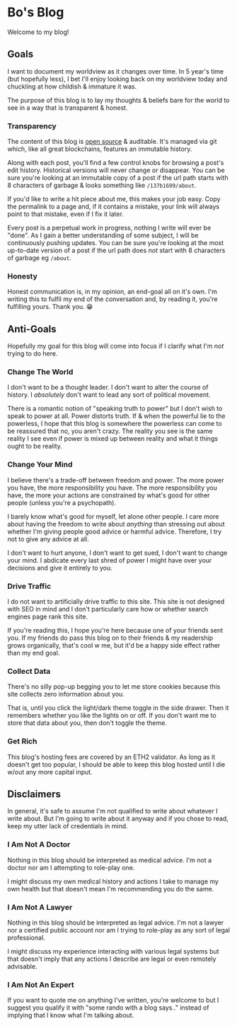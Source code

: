 
# Bo's Blog

Welcome to my blog!


## Goals

I want to document my worldview as it changes over time. In 5 year's time (but hopefully less), I bet I'll enjoy looking back on my worldview today and chuckling at how childish & immature it was.

The purpose of this blog is to lay my thoughts & beliefs bare for the world to see in a way that is transparent & honest.

### Transparency

The content of this blog is [open source](https://gitlab.com/bohendo/blog-content) & auditable. It's managed via git which, like all great blockchains, features an immutable history.

Along with each post, you'll find a few control knobs for browsing a post's edit history. Historical versions will never change or disappear. You can be sure you're looking at an immutable copy of a post if the url path starts with 8 characters of garbage & looks something like `/137b1699/about`.

If you'd like to write a hit piece about me, this makes your job easy. Copy the permalink to a page and, if it contains a mistake, your link will always point to that mistake, even if I fix it later.

Every post is a perpetual work in progress, nothing I write will ever be "done". As I gain a better understanding of some subject, I will be continuously pushing updates. You can be sure you're looking at the most up-to-date version of a post if the url path does *not* start with 8 characters of garbage eg `/about`.

### Honesty

Honest communication is, in my opinion, an end-goal all on it's own. I'm writing this to fulfil my end of the conversation and, by reading it, you're fulfilling yours. Thank you. :grin:


## Anti-Goals

Hopefully my goal for this blog will come into focus if I clarify what I'm *not* trying to do here.

### Change The World

I don't want to be a thought leader. I don't want to alter the course of history. I *absolutely* don't want to lead any sort of political movement.

There is a romantic notion of "speaking truth to power" but I don't wish to speak to power at all. Power distorts truth. If & when the powerful lie to the powerless, I hope that this blog is somewhere the powerless can come to be reassured that no, you aren't crazy. The reality you see is the same reality I see even if power is mixed up between reality and what it things ought to be reality.

### Change Your Mind

I believe there's a trade-off between freedom and power. The more power you have, the more responsibility you have. The more responsibility you have, the more your actions are constrained by what's good for other people (unless you're a psychopath).

I barely know what's good for myself, let alone other people. I care more about having the freedom to write about *anything* than stressing out about whether I'm giving people good advice or harmful advice. Therefore, I try not to give any advice at all.

I don't want to hurt anyone, I don't want to get sued, I don't want to change your mind. I abdicate every last shred of power I might have over your decisions and give it entirely to you.

### Drive Traffic

I do not want to artificially drive traffic to this site. This site is not designed with SEO in mind and I don't particularly care how or whether search engines page rank this site.

If you're reading this, I hope you're here because one of your friends sent you. If my friends do pass this blog on to their friends & my readership grows organically, that's cool w me, but it'd be a happy side effect rather than my end goal.

### Collect Data

There's no silly pop-up begging you to let me store cookies because this site collects zero information about you.

That is, until you click the light/dark theme toggle in the side drawer. Then it remembers whether you like the lights on or off. If you don't want me to store that data about you, then don't toggle the theme.

### Get Rich

This blog's hosting fees are covered by an ETH2 validator. As long as it doesn't get too popular, I should be able to keep this blog hosted until I die w/out any more capital input.


## Disclaimers

In general, it's safe to assume I'm not qualified to write about whatever I write about. But I'm going to write about it anyway and if you chose to read, keep my utter lack of credentials in mind.

### I Am Not A Doctor

Nothing in this blog should be interpreted as medical advice. I'm not a doctor nor am I attempting to role-play one.

I might discuss my own medical history and actions I take to manage my own health but that doesn't mean I'm recommending you do the same.

### I Am Not A Lawyer

Nothing in this blog should be interpreted as legal advice. I'm not a lawyer nor a certified public account nor am I trying to role-play as any sort of legal professional.

I might discuss my experience interacting with various legal systems but that doesn't imply that any actions I describe are legal or even remotely advisable.

### I Am Not An Expert

If you want to quote me on anything I've written, you're welcome to but I suggest you qualify it with "some rando with a blog says.." instead of implying that I know what I'm talking about.
